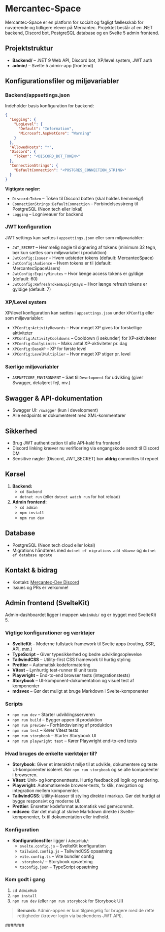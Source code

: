 # Mercantec-Space

Mercantec-Space er en platform for socialt og fagligt fællesskab for nuværende og tidligere elever på Mercantec. Projektet består af en .NET backend, Discord bot, PostgreSQL database og en Svelte 5 admin frontend.

## Projektstruktur

- **Backend/** – .NET 9 Web API, Discord bot, XP/level system, JWT auth
- **admin/** – Svelte 5 admin-app (frontend)

## Konfigurationsfiler og miljøvariabler

### Backend/appsettings.json
Indeholder basis konfiguration for backend:

```json
{
  "Logging": {
    "LogLevel": {
      "Default": "Information",
      "Microsoft.AspNetCore": "Warning"
    }
  },
  "AllowedHosts": "*",
  "Discord": {
    "Token": "<DISCORD_BOT_TOKEN>"
  },
  "ConnectionStrings": {
    "DefaultConnection": "<POSTGRES_CONNECTION_STRING>"
  }
}
```

**Vigtigste nøgler:**
- `Discord:Token` – Token til Discord botten (skal holdes hemmelig!)
- `ConnectionStrings:DefaultConnection` – Forbindelsesstreng til PostgreSQL (Neon.tech eller lokal)
- `Logging` – Logniveauer for backend

### JWT konfiguration
JWT settings kan sættes i `appsettings.json` eller som miljøvariabler:
- `JWT_SECRET` – Hemmelig nøgle til signering af tokens (minimum 32 tegn, bør kun sættes som miljøvariabel i produktion)
- `JwtConfig:Issuer` – Hvem udsteder tokens (default: MercantecSpace)
- `JwtConfig:Audience` – Hvem tokens er til (default: MercantecSpaceUsers)
- `JwtConfig:ExpiryMinutes` – Hvor længe access tokens er gyldige (default: 60)
- `JwtConfig:RefreshTokenExpiryDays` – Hvor længe refresh tokens er gyldige (default: 7)

### XP/Level system
XP/level konfiguration kan sættes i `appsettings.json` under `XPConfig` eller som miljøvariabler:
- `XPConfig:ActivityRewards` – Hvor meget XP gives for forskellige aktiviteter
- `XPConfig:ActivityCooldowns` – Cooldown (i sekunder) for XP-aktiviteter
- `XPConfig:DailyLimits` – Maks antal XP-aktiviteter pr. dag
- `XPConfig:BaseXP` – XP for første level
- `XPConfig:LevelMultiplier` – Hvor meget XP stiger pr. level

### Særlige miljøvariabler
- `ASPNETCORE_ENVIRONMENT` – Sæt til `Development` for udvikling (giver Swagger, detaljeret fejl, mv.)

## Swagger & API-dokumentation
- Swagger UI: `/swagger` (kun i development)
- Alle endpoints er dokumenteret med XML-kommentarer

## Sikkerhed
- Brug JWT authentication til alle API-kald fra frontend
- Discord linking kræver nu verificering via engangskode sendt til Discord DM
- Sensitive nøgler (Discord, JWT_SECRET) bør **aldrig** committes til repoet

## Kørsel
1. **Backend:**
   - `cd Backend`
   - `dotnet run` (eller `dotnet watch run` for hot reload)
2. **Admin frontend:**
   - `cd admin`
   - `npm install`
   - `npm run dev`

## Database
- PostgreSQL (Neon.tech cloud eller lokal)
- Migrations håndteres med `dotnet ef migrations add <Navn>` og `dotnet ef database update`

## Kontakt & bidrag
- Kontakt: [Mercantec-Dev Discord](https://discord.gg/mercantec)
- Issues og PRs er velkomne!

## Admin frontend (SvelteKit)

Admin-dashboardet ligger i mappen `AdminHub/` og er bygget med SvelteKit 5.

### Vigtige konfigurationer og værktøjer

- **SvelteKit** – Moderne fullstack framework til Svelte apps (routing, SSR, API, mm.)
- **TypeScript** – Giver typesikkerhed og bedre udviklingsoplevelse
- **TailwindCSS** – Utility-first CSS framework til hurtig styling
- **Prettier** – Automatisk kodeformatering
- **Vitest** – Lynhurtig test-runner til unit tests
- **Playwright** – End-to-end browser tests (integrationstests)
- **Storybook** – UI-komponent-dokumentation og visuel test af komponenter
- **mdsvex** – Gør det muligt at bruge Markdown i Svelte-komponenter

### Scripts
- `npm run dev` – Starter udviklingsserveren
- `npm run build` – Bygger appen til produktion
- `npm run preview` – Forhåndsvisning af produktion
- `npm run test` – Kører Vitest tests
- `npm run storybook` – Starter Storybook UI
- `npm run playwright test` – Kører Playwright end-to-end tests

### Hvad bruges de enkelte værktøjer til?
- **Storybook**: Giver et interaktivt miljø til at udvikle, dokumentere og teste UI-komponenter isoleret. Kør `npm run storybook` og se alle komponenter i browseren.
- **Vitest**: Unit- og komponenttests. Hurtig feedback på logik og rendering.
- **Playwright**: Automatiserede browser-tests, fx klik, navigation og integration mellem komponenter.
- **TailwindCSS**: Utility-klasser til styling direkte i markup. Gør det hurtigt at bygge responsivt og moderne UI.
- **Prettier**: Ensretter kodeformat automatisk ved gem/commit.
- **mdsvex**: Gør det muligt at skrive Markdown direkte i Svelte-komponenter, fx til dokumentation eller indhold.

### Konfiguration
- **Konfigurationsfiler** ligger i `AdminHub/`:
  - `svelte.config.js` – SvelteKit konfiguration
  - `tailwind.config.js` – TailwindCSS opsætning
  - `vite.config.ts` – Vite bundler config
  - `.storybook/` – Storybook opsætning
  - `tsconfig.json` – TypeScript opsætning

### Kom godt i gang
1. `cd AdminHub`
2. `npm install`
3. `npm run dev` (eller `npm run storybook` for Storybook UI)

> **Bemærk:** Admin-appen er kun tilgængelig for brugere med de rette rettigheder (kræver login via backendens JWT API).

#######
